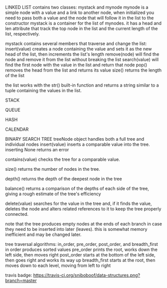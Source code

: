 LINKED LIST
contains two classes: mystack and mynode
mynode is a simple node with a value and a link to another node, when initialized you need to pass both a value and the node that will follow it in the list to the constructor
mystack is a container for the list of mynodes. it has a head and len attribute that track the top node in the list and the current length of the list, respectively.

mystack contains several members that traverse and change the list:
insert(value) creates a node containing the value and sets it as the new head of the list, then increments the list's length
remove(node) will find the node and remove it from the list without breaking the list
search(value) will find the first node with the value in the list and return that node
pop() removes the head from the list and returns its value
size() returns the length of the list

the list works with the str() built-in function and returns a string similar to a tuple containing the values in the list.

STACK
<INSERT STACK DESCRIPTION>

QUEUE
<INSERT QUEUE DESCRIPTION>

HASH
<INSERT HASH DESCRIPTION>

CALENDAR
<INSERT CALENDAR DESCRIPTION>

BINARY SEARCH TREE
treeNode object handles both a full tree and individual nodes
insert(value) inserts a comparable value into the tree. inserting None returns an error

contains(value) checks the tree for a comparable value.

size() returns the number of nodes in the tree.

depth() returns the depth of the deepest node in the tree

balance() returns a comparison of the depths of each side of the tree, giving a rough estimate of the tree's efficiency

delete(value) searches for the value in the tree and, if it finds the value, deletes the node and alters related references to it to keep the tree properly connected.

note that the tree produces empty nodes at the ends of each branch in case they need to be inserted into later (leaves). this is somewhat memory inefficient and may be changed later.

tree traversal algorithms: in_order, pre_order, post_order, and breadth_first
in order produces sorted values
pre_order prints the root, works down the left side, then moves right
post_order starts at the bottom of the left side, then goes right and works its way up
breadth_first starts at the root, then moves down to each level, moving from left to right

travis badge: https://travis-ci.org/sniboboof/data-structures.png?branch=master